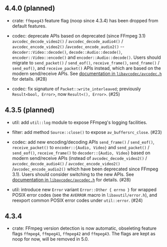 4.4.0 (planned)
---------------

- crate: `ffmpeg43` feature flag (noop since 4.3.4) has been dropped from default features.

- codec: deprecate APIs based on deprecated (since FFmpeg 3.1) `avcodec_decode_video2()` / `avcodec_decode_audio4()` / `avcodec_encode_video2()` /`avcodec_encode_audio2()` -- `decoder::Video::decode()`, `decode::Audio::decode()`, `encoder::Video::encode()` and `encoder::Audio::decode()`. Users should migrate to `send_packet()` / `send_eof()`, `receive_frame()`, `send_frame()` / `send_eof()`, and `receive_packet()` APIs instead, which are based on the modern send/receive APIs. See [documentation in `libavcodec/avcodec.h`](https://github.com/FFmpeg/FFmpeg/blob/n4.3.1/libavcodec/avcodec.h#L84-L196) for details. (#28)

- codec: fix signature of `Packet::write_interleaved`; previously `Result<bool, Error>`, now `Result<(), Error>`. (#25)

4.3.5 (planned)
---------------

- util: add `util::log` module to expose FFmpeg's logging facilities.

- filter: add method `Source::close()` to expose `av_buffersrc_close`. (#23)

- codec: add new encoding/decoding APIs `send_frame()` / `send_eof()`, `receive_packet()` to `encoder::{Audio, Video}` and `send_packet()` / `send_eof()`, `receive_frame()` to `decoder::{Audio, Video}` based on modern send/receive APIs (instead of `avcodec_decode_video2()` / `avcodec_decode_audio4()` / `avcodec_encode_video2()` /`avcodec_encode_audio2()` which have been deprecated since FFmpeg 3.1). Users should consider switching to the new APIs. See [documentation in `libavcodec/avcodec.h`](https://github.com/FFmpeg/FFmpeg/blob/n4.3.1/libavcodec/avcodec.h#L84-L196) for details. (#28)

- util: introduce new `Error` variant `Error::Other { errno }` for wrapped POSIX error codes (see the `AVERROR` macro in `libavutil/error.h`), and reexport common POSIX error codes under `util::error`. (#24)

4.3.4
-----

- crate: FFmpeg version detection is now automatic, obseleting feature flags `ffmpeg4`, `ffmpeg41`, `ffmpeg42` and `ffmpeg43`. The flags are kept as noop for now, will be removed in 5.0.
